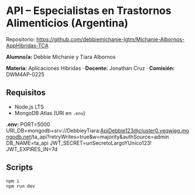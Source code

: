 # API – Especialistas en Trastornos Alimenticios (Argentina)

Repositorio: https://github.com/debbiemichanie-lgtm/Michanie-Albornos-AppHibridas-TCA

**Alumno/a:** Debbie Michanie  y Tiara Albornos

**Materia:** Aplicaciones Híbridas · **Docente:** Jonathan Cruz · **Comisión:** DWM4AP-0225

## Requisitos
- Node.js LTS
- MongoDB Atlas (URI en `.env`)

**.env:** 
PORT=5000
URI_DB=mongodb+srv://DebbieyTiara:ApiDebbie123@cluster0.yeqwjeg.mongodb.net/ta_api?retryWrites=true&w=majority&authSource=admin
DB_NAME=ta_api
JWT_SECRET=unSecretoLargoYUnico123!
JWT_EXPIRES_IN=7d

## Scripts
```bash
npm i
npm run dev